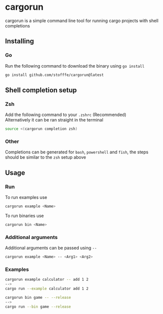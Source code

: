 # cargorun

cargorun is a simple command line tool for running cargo projects with shell completions

## Installing

### Go
Run the following command to download the binary using ```go install```
```zsh
go install github.com/stofffe/cargorun@latest
```

## Shell completion setup

### Zsh
Add the following command to your ```.zshrc``` (Recommended)  
Alternatively it can be ran straight in the terminal

```zsh
source <(cargorun completion zsh)
```

### Other
Completions can be generated for ```bash```, ```powershell``` and ```fish```, the steps should be similar to the ```zsh``` setup above

## Usage
### Run
To run examples use
```zsh
cargorun example <Name>
```
To run binaries use
```zsh
cargorun bin <Name>
```

### Additional arguments
Additional arguments can be passed using ```--```
```zsh
cargorun example <Name> -- <Arg1> <Arg2>
```

### Examples
```zsh
cargorun example calculator -- add 1 2
-->
cargo run --example calculator add 1 2
```
```zsh
cargorun bin game -- --release
-->
cargo run --bin game --release
```
